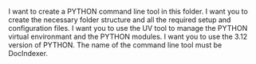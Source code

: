 I want to create a PYTHON command line tool in this folder. 
I want you to create the necessary folder structure and all the required setup and configuration files.
I want you to use the UV tool to manage the PYTHON virtual environmant and the PYTHON modules.
I want you to use the 3.12 version of PYTHON.
The name of the command line tool must be DocIndexer. 